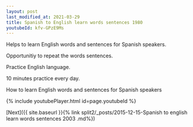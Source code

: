```yaml
---
layout: post
last_modified_at: 2021-03-29
title: Spanish to English learn words sentences 1980 
youtubeId: kfv-GPzE9Ms
---
```

 
 
Helps to learn English words and sentences for Spanish speakers.

Opportunitiy to repeat the words sentences. 

Practice English language. 
 
10 minutes practice every day. 
 
How to learn English words and sentences for Spanish speakers 
 
{% include youtubePlayer.html id=page.youtubeId %}
 
 
[Next]({{ site.baseurl }}{% link  split2/_posts/2015-12-15-Spanish to english learn words sentences 2003 .md%})
 
